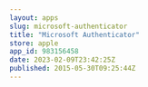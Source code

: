 ```yaml
---
layout: apps
slug: microsoft-authenticator
title: "Microsoft Authenticator"
store: apple
app_id: 983156458
date: 2023-02-09T23:42:25Z
published: 2015-05-30T09:25:44Z
---
```

